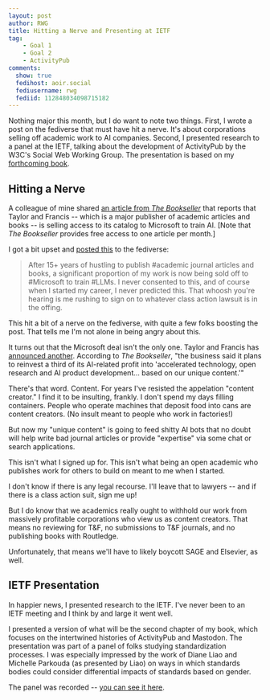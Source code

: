 ```yaml
---
layout: post
author: RWG
title: Hitting a Nerve and Presenting at IETF
tag:
    - Goal 1
    - Goal 2
    - ActivityPub
comments: 
  show: true
  fedihost: aoir.social
  fediusername: rwg
  fediid: 112848034098715182
---
```


Nothing major this month, but I do want to note two things. First, I wrote a post on the fediverse that must have hit a nerve. It's about corporations selling off academic work to AI companies. Second, I presented research to a panel at the IETF, talking about the development of ActivityPub by the W3C's Social Web Working Group. The presentation is based on my [forthcoming book](/2024/02/11/Move-Slowy-Preview.html).

<!-- more -->

## Hitting a Nerve
A colleague of mine shared [an article from _The Bookseller_](https://www.thebookseller.com/news/academic-authors-shocked-after-taylor--francis-sells-access-to-their-research-to-microsoft-ai) that reports that Taylor and Francis -- which is a major publisher of academic articles and books -- is selling access to its catalog to Microsoft to train AI. [Note that _The Bookseller_ provides free access to one article per month.]

I got a bit upset and [posted this](https://aoir.social/deck/@rwg/112819578544558425) to the fediverse:

> After 15+ years of hustling to publish #academic journal articles and books, a significant proportion of my work is now being sold off to #Microsoft to train #LLMs. I never consented to this, and of course when I started my career, I never predicted this.
> That whoosh you're hearing is me rushing to sign on to whatever class action lawsuit is in the offing.

This hit a bit of a nerve on the fediverse, with quite a few folks boosting the post. That tells me I'm not alone in being angry about this.

It turns out that the Microsoft deal isn't the only one. Taylor and Francis has [announced another](https://www.thebookseller.com/news/taylor-francis-set-to-make-58m-from-ai-in-2024-as-it-reveals-second-partnership). According to _The Bookseller_, "the business said it plans to reinvest a third of its AI-related profit into 'accelerated technology, open research and AI product development... based on our unique content.'"

There's that word. Content. For years I've resisted the appelation "content creator." I find it to be insulting, frankly. I don't spend my days filling containers. People who operate machines that deposit food into cans are content creators. (No insult meant to people who work in factories!)

But now my "unique content" is going to feed shitty AI bots that no doubt will help write bad journal articles or provide "expertise" via some chat or search applications.

This isn't what I signed up for. This isn't what being an open academic who publishes work for others to build on meant to me when I started.

I don't know if there is any legal recourse. I'll leave that to lawyers -- and if there is a class action suit, sign me up!

But I do know that we academics really ought to withhold our work from massively profitable corporations who view us as content creators. That means no reviewing for T&F, no submissions to T&F journals, and no publishing books with Routledge.

Unfortunately, that means we'll have to likely boycott SAGE and Elsevier, as well.

## IETF Presentation

In happier news, I presented research to the IETF. I've never been to an IETF meeting and I think by and large it went well.

I presented a version of what will be the second chapter of my book, which focuses on the intertwined histories of ActivityPub and Mastodon. The presentation was part of a panel of folks studying standardization processes. I was especially impressed by the work of Diane Liao and Michelle Parkouda (as presented by Liao) on ways in which standards bodies could consider differential impacts of standards based on gender.

The panel was recorded -- [you can see it here](https://play.conf.meetecho.com/Playout/?session=IETF120-RASPRG-20240724-2000).
